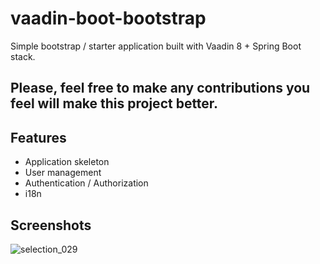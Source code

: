 # vaadin-boot-bootstrap

Simple bootstrap / starter application built with Vaadin 8 + Spring Boot stack.

## Please, feel free to make any contributions you feel will make this project better.

## Features
- Application skeleton
- User management
- Authentication / Authorization
- i18n

## Screenshots
![selection_029](https://user-images.githubusercontent.com/13108942/28800334-8a561d10-764c-11e7-8e4f-e918607ffbd5.png)

